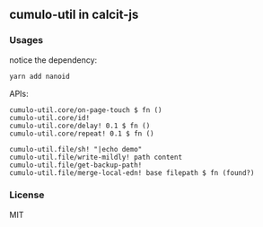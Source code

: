 
cumulo-util in calcit-js
---

### Usages

notice the dependency:

```bash
yarn add nanoid
```

APIs:

```cirru
cumulo-util.core/on-page-touch $ fn ()
cumulo-util.core/id!
cumulo-util.core/delay! 0.1 $ fn ()
cumulo-util.core/repeat! 0.1 $ fn ()

cumulo-util.file/sh! "|echo demo"
cumulo-util.file/write-mildly! path content
cumulo-util.file/get-backup-path!
cumulo-util.file/merge-local-edn! base filepath $ fn (found?)
```

### License

MIT
